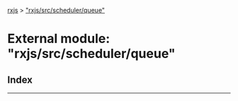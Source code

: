 [rxjs](../README.md) > ["rxjs/src/scheduler/queue"](../modules/_rxjs_src_scheduler_queue_.md)

# External module: "rxjs/src/scheduler/queue"

## Index

---

